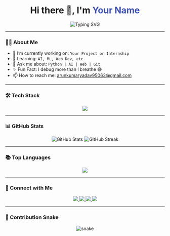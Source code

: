 <!-- Profile header with typing animation -->
<h1 align="center">
  Hi there 👋, I'm <span style="color:#3f51b5;">Your Name</span>
</h1>

<p align="center">
  <img src="https://readme-typing-svg.demolab.com?font=Fira+Code&weight=600&pause=1000&center=true&width=435&lines=AI+Developer+%7C+Web+Developer;Open+Source+Contributor;Tech+Enthusiast+%7C+Lifelong+Learner" alt="Typing SVG" />
</p>

---

<!-- About section -->
### 👨‍💻 About Me

- 🔭 I’m currently working on: `Your Project or Internship`
- 🌱 Learning: `AI, ML, Web Dev, etc.`
- 💬 Ask me about: `Python | AI | Web | Git`
- ✨ Fun Fact: I debug more than I breathe 😅
- 📫 How to reach me: arunkumaryadav95063@gmail.com
---

<!-- Tech Stack with GIF icons -->
### 🛠️ Tech Stack

<p align="center">
  <img src="https://skillicons.dev/icons?i=python,java,javascript,react,nodejs,mongodb,html,css,git,github" />
</p>

---

<!-- GitHub Stats -->
### 📊 GitHub Stats

<p align="center">
  <img src="https://github-readme-stats.vercel.app/api?username=yourusername&show_icons=true&theme=tokyonight" alt="GitHub Stats" />
  <img src="https://github-readme-streak-stats.herokuapp.com/?user=yourusername&theme=tokyonight" alt="GitHub Streak" />
</p>

---

<!-- Top Languages -->
### 📚 Top Languages

<p align="center">
  <img src="https://github-readme-stats.vercel.app/api/top-langs/?username=yourusername&layout=compact&theme=tokyonight" />
</p>

---

<!-- Connect -->
### 🔗 Connect with Me

<p align="center">
  <a href="https://www.linkedin.com/in/yourprofile/" target="_blank">
    <img src="https://img.shields.io/badge/LinkedIn-%230077B5.svg?&style=for-the-badge&logo=linkedin&logoColor=white" />
  </a>
  <a href="mailto:your.arunkumaryadav95063@gmail.com">
    <img src="https://img.shields.io/badge/Gmail-D14836?style=for-the-badge&logo=gmail&logoColor=white" />
  </a>
  <a href="https://twitter.com/yourprofile">
    <img src="https://img.shields.io/badge/Twitter-1DA1F2?style=for-the-badge&logo=twitter&logoColor=white" />
  </a>
  <a href="https://yourportfolio.com">
    <img src="https://img.shields.io/badge/Portfolio-000000?style=for-the-badge&logo=firefox&logoColor=white" />
  </a>
</p>

---

<!-- Snake Animation -->
### 🐍 Contribution Snake

<p align="center">
  <img src="https://github.com/yourusername/yourusername/raw/output/github-contribution-grid-snake.svg" alt="snake" />
</p>
